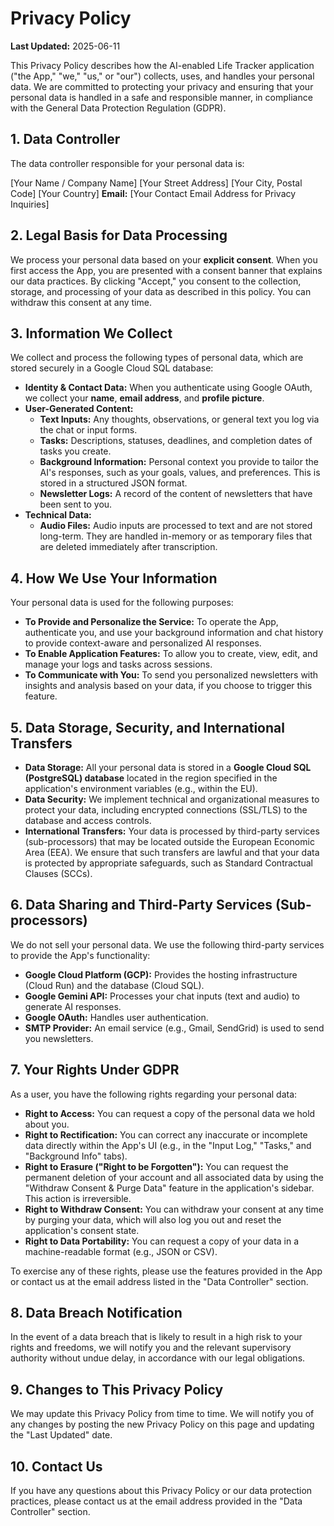 # Privacy Policy

**Last Updated:** 2025-06-11

This Privacy Policy describes how the AI-enabled Life Tracker application ("the App," "we," "us," or "our") collects, uses, and handles your personal data. We are committed to protecting your privacy and ensuring that your personal data is handled in a safe and responsible manner, in compliance with the General Data Protection Regulation (GDPR).

## 1. Data Controller

The data controller responsible for your personal data is:

[Your Name / Company Name]
[Your Street Address]
[Your City, Postal Code]
[Your Country]
**Email:** [Your Contact Email Address for Privacy Inquiries]

## 2. Legal Basis for Data Processing

We process your personal data based on your **explicit consent**. When you first access the App, you are presented with a consent banner that explains our data practices. By clicking "Accept," you consent to the collection, storage, and processing of your data as described in this policy. You can withdraw this consent at any time.

## 3. Information We Collect

We collect and process the following types of personal data, which are stored securely in a Google Cloud SQL database:

*   **Identity & Contact Data:** When you authenticate using Google OAuth, we collect your **name**, **email address**, and **profile picture**.
*   **User-Generated Content:**
    *   **Text Inputs:** Any thoughts, observations, or general text you log via the chat or input forms.
    *   **Tasks:** Descriptions, statuses, deadlines, and completion dates of tasks you create.
    *   **Background Information:** Personal context you provide to tailor the AI's responses, such as your goals, values, and preferences. This is stored in a structured JSON format.
    *   **Newsletter Logs:** A record of the content of newsletters that have been sent to you.
*   **Technical Data:**
    *   **Audio Files:** Audio inputs are processed to text and are not stored long-term. They are handled in-memory or as temporary files that are deleted immediately after transcription.

## 4. How We Use Your Information

Your personal data is used for the following purposes:

*   **To Provide and Personalize the Service:** To operate the App, authenticate you, and use your background information and chat history to provide context-aware and personalized AI responses.
*   **To Enable Application Features:** To allow you to create, view, edit, and manage your logs and tasks across sessions.
*   **To Communicate with You:** To send you personalized newsletters with insights and analysis based on your data, if you choose to trigger this feature.

## 5. Data Storage, Security, and International Transfers

*   **Data Storage:** All your personal data is stored in a **Google Cloud SQL (PostgreSQL) database** located in the region specified in the application's environment variables (e.g., within the EU).
*   **Data Security:** We implement technical and organizational measures to protect your data, including encrypted connections (SSL/TLS) to the database and access controls.
*   **International Transfers:** Your data is processed by third-party services (sub-processors) that may be located outside the European Economic Area (EEA). We ensure that such transfers are lawful and that your data is protected by appropriate safeguards, such as Standard Contractual Clauses (SCCs).

## 6. Data Sharing and Third-Party Services (Sub-processors)

We do not sell your personal data. We use the following third-party services to provide the App's functionality:

*   **Google Cloud Platform (GCP):** Provides the hosting infrastructure (Cloud Run) and the database (Cloud SQL).
*   **Google Gemini API:** Processes your chat inputs (text and audio) to generate AI responses.
*   **Google OAuth:** Handles user authentication.
*   **SMTP Provider:** An email service (e.g., Gmail, SendGrid) is used to send you newsletters.

## 7. Your Rights Under GDPR

As a user, you have the following rights regarding your personal data:

*   **Right to Access:** You can request a copy of the personal data we hold about you.
*   **Right to Rectification:** You can correct any inaccurate or incomplete data directly within the App's UI (e.g., in the "Input Log," "Tasks," and "Background Info" tabs).
*   **Right to Erasure ("Right to be Forgotten"):** You can request the permanent deletion of your account and all associated data by using the "Withdraw Consent & Purge Data" feature in the application's sidebar. This action is irreversible.
*   **Right to Withdraw Consent:** You can withdraw your consent at any time by purging your data, which will also log you out and reset the application's consent state.
*   **Right to Data Portability:** You can request a copy of your data in a machine-readable format (e.g., JSON or CSV).

To exercise any of these rights, please use the features provided in the App or contact us at the email address listed in the "Data Controller" section.

## 8. Data Breach Notification

In the event of a data breach that is likely to result in a high risk to your rights and freedoms, we will notify you and the relevant supervisory authority without undue delay, in accordance with our legal obligations.

## 9. Changes to This Privacy Policy

We may update this Privacy Policy from time to time. We will notify you of any changes by posting the new Privacy Policy on this page and updating the "Last Updated" date.

## 10. Contact Us

If you have any questions about this Privacy Policy or our data protection practices, please contact us at the email address provided in the "Data Controller" section.
